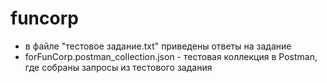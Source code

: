 # funcorp

- в файле "тестовое задание.txt" приведены ответы на задание
- forFunCorp.postman_collection.json - тестовая коллекция в Postman, где собраны запросы из тестового задания
